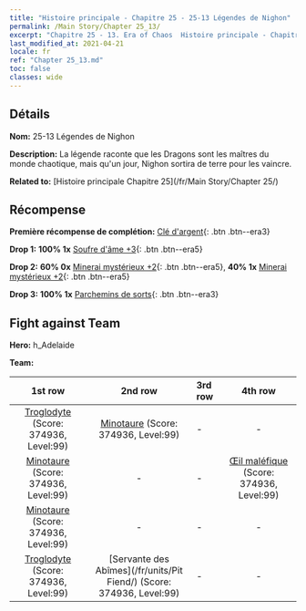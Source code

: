 ```yaml
---
title: "Histoire principale - Chapitre 25 - 25-13 Légendes de Nighon"
permalink: /Main Story/Chapter 25_13/
excerpt: "Chapitre 25 - 13. Era of Chaos  Histoire principale - Chapitre 25_13. 25-13 Légendes de Nighon"
last_modified_at: 2021-04-21
locale: fr
ref: "Chapter 25_13.md"
toc: false
classes: wide
---
```


## Détails

 **Nom:** 25-13 Légendes de Nighon

 **Description:** La légende raconte que les Dragons sont les maîtres du monde chaotique, mais qu'un jour, Nighon sortira de terre pour les vaincre.

 **Related to:** [Histoire principale Chapitre 25](/fr/Main Story/Chapter 25/)

## Récompense

 **Première récompense de complétion:** [Clé d'argent](/fr/Items/con_693/){: .btn .btn--era3}

 **Drop 1:** **100% 1x** [Soufre d'âme +3](/fr/Items/mat_85/){: .btn .btn--era5}

 **Drop 2:** **60% 0x** [Minerai mystérieux +2](/fr/Items/mat_75/){: .btn .btn--era5}, **40% 1x** [Minerai mystérieux +2](/fr/Items/mat_75/){: .btn .btn--era5}

 **Drop 3:** **100% 1x** [Parchemins de sorts](/fr/Items/con_694/){: .btn .btn--era3}


## Fight against Team
 **Hero:** h_Adelaide

 **Team:**


  | 1st row | 2nd row | 3rd row | 4th row |
  |:----:|:----:|:----|:----:|
  | [Troglodyte](/fr/units/Troglodyte/) (Score: 374936, Level:99)  | [Minotaure](/fr/units/Minotaur/) (Score: 374936, Level:99)  | - | - |
  | [Minotaure](/fr/units/Minotaur/) (Score: 374936, Level:99)  | - | - | [Œil maléfique](/fr/units/Beholder/) (Score: 374936, Level:99)  |
  | [Minotaure](/fr/units/Minotaur/) (Score: 374936, Level:99)  | - | - | - |
  | [Troglodyte](/fr/units/Troglodyte/) (Score: 374936, Level:99)  | [Servante des Abîmes](/fr/units/Pit Fiend/) (Score: 374936, Level:99)  | - | - |


